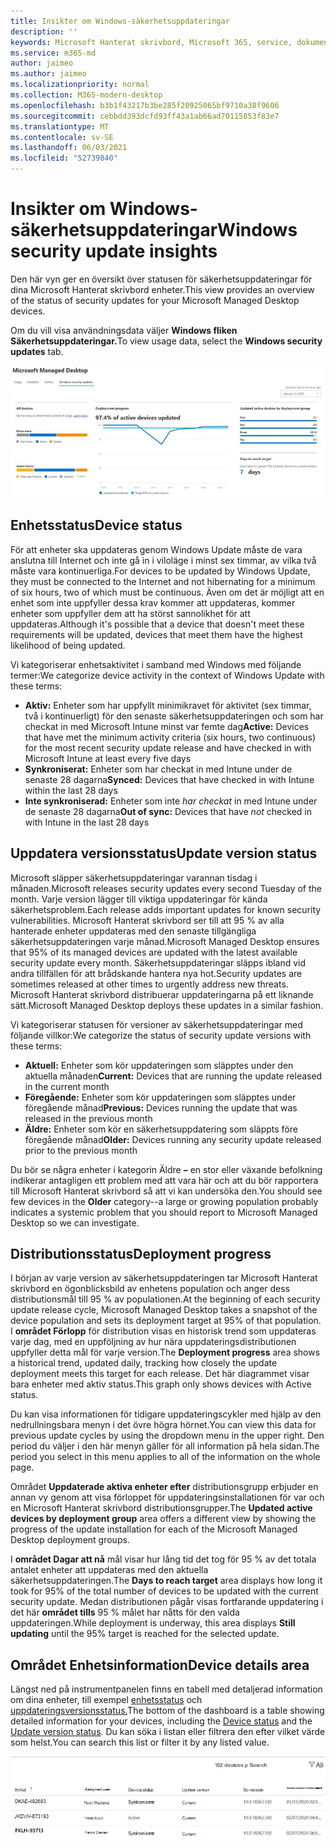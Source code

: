 ```yaml
---
title: Insikter om Windows-säkerhetsuppdateringar
description: ''
keywords: Microsoft Hanterat skrivbord, Microsoft 365, service, dokumentation
ms.service: m365-md
author: jaimeo
ms.author: jaimeo
ms.localizationpriority: normal
ms.collection: M365-modern-desktop
ms.openlocfilehash: b3b1f43217b3be285f20925065bf9710a38f9606
ms.sourcegitcommit: cebbdd393dcfd93ff43a1ab66ad70115853f83e7
ms.translationtype: MT
ms.contentlocale: sv-SE
ms.lasthandoff: 06/03/2021
ms.locfileid: "52739840"
---
```

# <a name="windows-security-update-insights"></a><span data-ttu-id="ac944-103">Insikter om Windows-säkerhetsuppdateringar</span><span class="sxs-lookup"><span data-stu-id="ac944-103">Windows security update insights</span></span>
<span data-ttu-id="ac944-104">Den här vyn ger en översikt över statusen för säkerhetsuppdateringar för dina Microsoft Hanterat skrivbord enheter.</span><span class="sxs-lookup"><span data-stu-id="ac944-104">This view provides an overview of the status of security updates for your Microsoft Managed Desktop devices.</span></span> 

<span data-ttu-id="ac944-105">Om du vill visa användningsdata väljer <strong>Windows fliken Säkerhetsuppdateringar.</strong></span><span class="sxs-lookup"><span data-stu-id="ac944-105">To view usage data, select the <strong>Windows security updates</strong> tab.</span></span>

![Windows fönstret för säkerhetsuppdateringar: stapeldiagram över enhetsstatus och uppdateringsversion i den vänstra kolumnen, uppdateringsdistributionsförloppet över tiden i kolumnen Mitt och procentandel av aktiva enheter efter distributionsgrupp, samt antalet dagar det tar att nå distributionsmålet på 95 % i den högra kolumnen.](../../media/update-insights.jpg)

## <a name="device-status"></a><span data-ttu-id="ac944-107">Enhetsstatus</span><span class="sxs-lookup"><span data-stu-id="ac944-107">Device status</span></span>

<span data-ttu-id="ac944-108">För att enheter ska uppdateras genom Windows Update måste de vara anslutna till Internet och inte gå in i viloläge i minst sex timmar, av vilka två måste vara kontinuerliga.</span><span class="sxs-lookup"><span data-stu-id="ac944-108">For devices to be updated by Windows Update, they must be connected to the Internet and not hibernating for a minimum of six hours, two of which must be continuous.</span></span> <span data-ttu-id="ac944-109">Även om det är möjligt att en enhet som inte uppfyller dessa krav kommer att uppdateras, kommer enheter som uppfyller dem att ha störst sannolikhet för att uppdateras.</span><span class="sxs-lookup"><span data-stu-id="ac944-109">Although it's possible that a device that doesn't meet these requirements will be updated, devices that meet them have the highest likelihood of being updated.</span></span> 

<span data-ttu-id="ac944-110">Vi kategoriserar enhetsaktivitet i samband med Windows med följande termer:</span><span class="sxs-lookup"><span data-stu-id="ac944-110">We categorize device activity in the context of Windows Update with these terms:</span></span>

- <span data-ttu-id="ac944-111"><strong>Aktiv:</strong> Enheter som har uppfyllt minimikravet för aktivitet (sex timmar, två i kontinuerligt) för den senaste säkerhetsuppdateringen och som har checkat in med Microsoft Intune minst var femte dag</span><span class="sxs-lookup"><span data-stu-id="ac944-111"><strong>Active:</strong> Devices that have met the minimum activity criteria (six hours, two continuous) for the most recent security update release and have checked in with Microsoft Intune at least every five days</span></span>
- <span data-ttu-id="ac944-112"><strong>Synkroniserat:</strong> Enheter som har checkat in med Intune under de senaste 28 dagarna</span><span class="sxs-lookup"><span data-stu-id="ac944-112"><strong>Synced:</strong> Devices that have checked in with Intune within the last 28 days</span></span>
- <span data-ttu-id="ac944-113"><strong>Inte synkroniserad:</strong> Enheter som inte <i>har checkat</i> in med Intune under de senaste 28 dagarna</span><span class="sxs-lookup"><span data-stu-id="ac944-113"><strong>Out of sync:</strong> Devices that have <i>not</i> checked in with Intune in the last 28 days</span></span>




## <a name="update-version-status"></a><span data-ttu-id="ac944-114">Uppdatera versionsstatus</span><span class="sxs-lookup"><span data-stu-id="ac944-114">Update version status</span></span>

<span data-ttu-id="ac944-115">Microsoft släpper säkerhetsuppdateringar varannan tisdag i månaden.</span><span class="sxs-lookup"><span data-stu-id="ac944-115">Microsoft releases security updates every second Tuesday of the month.</span></span> <span data-ttu-id="ac944-116">Varje version lägger till viktiga uppdateringar för kända säkerhetsproblem.</span><span class="sxs-lookup"><span data-stu-id="ac944-116">Each release adds important updates for known security vulnerabilities.</span></span> <span data-ttu-id="ac944-117">Microsoft Hanterat skrivbord ser till att 95 % av alla hanterade enheter uppdateras med den senaste tillgängliga säkerhetsuppdateringen varje månad.</span><span class="sxs-lookup"><span data-stu-id="ac944-117">Microsoft Managed Desktop ensures that 95% of its managed devices are updated with the latest available security update every month.</span></span> <span data-ttu-id="ac944-118">Säkerhetsuppdateringar släpps ibland vid andra tillfällen för att brådskande hantera nya hot.</span><span class="sxs-lookup"><span data-stu-id="ac944-118">Security updates are sometimes released at other times to urgently address new threats.</span></span> <span data-ttu-id="ac944-119">Microsoft Hanterat skrivbord distribuerar uppdateringarna på ett liknande sätt.</span><span class="sxs-lookup"><span data-stu-id="ac944-119">Microsoft Managed Desktop deploys these updates in a similar fashion.</span></span>

<span data-ttu-id="ac944-120">Vi kategoriserar statusen för versioner av säkerhetsuppdateringar med följande villkor:</span><span class="sxs-lookup"><span data-stu-id="ac944-120">We categorize the status of security update versions with these terms:</span></span>

- <span data-ttu-id="ac944-121"><strong>Aktuell:</strong> Enheter som kör uppdateringen som släpptes under den aktuella månaden</span><span class="sxs-lookup"><span data-stu-id="ac944-121"><strong>Current:</strong> Devices that are running the update released in the current month</span></span>
- <span data-ttu-id="ac944-122"><strong>Föregående:</strong> Enheter som kör uppdateringen som släpptes under föregående månad</span><span class="sxs-lookup"><span data-stu-id="ac944-122"><strong>Previous:</strong> Devices running the update that was released in the previous month</span></span>
- <span data-ttu-id="ac944-123"><strong>Äldre:</strong> Enheter som kör en säkerhetsuppdatering som släppts före föregående månad</span><span class="sxs-lookup"><span data-stu-id="ac944-123"><strong>Older:</strong> Devices running any security update released prior to the previous month</span></span>

<span data-ttu-id="ac944-124">Du bör se några enheter i kategorin Äldre <strong>–</strong> en stor eller växande befolkning indikerar antagligen ett problem med att vara här och att du bör rapportera till Microsoft Hanterat skrivbord så att vi kan undersöka den.</span><span class="sxs-lookup"><span data-stu-id="ac944-124">You should see few devices in the <strong>Older</strong> category--a large or growing population probably indicates a systemic problem that you should report to Microsoft Managed Desktop so we can investigate.</span></span>


## <a name="deployment-progress"></a><span data-ttu-id="ac944-125">Distributionsstatus</span><span class="sxs-lookup"><span data-stu-id="ac944-125">Deployment progress</span></span>

<span data-ttu-id="ac944-126">I början av varje version av säkerhetsuppdateringen tar Microsoft Hanterat skrivbord en ögonblicksbild av enhetens population och anger dess distributionsmål till 95 % av populationen.</span><span class="sxs-lookup"><span data-stu-id="ac944-126">At the beginning of each security update release cycle, Microsoft Managed Desktop takes a snapshot of the device population and sets its deployment target at 95% of that population.</span></span> <span data-ttu-id="ac944-127">I <strong>området Förlopp</strong> för distribution visas en historisk trend som uppdateras varje dag, med en uppföljning av hur nära uppdateringsdistributionen uppfyller detta mål för varje version.</span><span class="sxs-lookup"><span data-stu-id="ac944-127">The <strong>Deployment progress</strong> area shows a historical trend, updated daily, tracking how closely the update deployment meets this target for each release.</span></span> <span data-ttu-id="ac944-128">Det här diagrammet visar bara enheter med aktiv status.</span><span class="sxs-lookup"><span data-stu-id="ac944-128">This graph only shows devices with Active status.</span></span>

<span data-ttu-id="ac944-129">Du kan visa informationen för tidigare uppdateringscykler med hjälp av den nedrullningsbara menyn i det övre högra hörnet.</span><span class="sxs-lookup"><span data-stu-id="ac944-129">You can view this data for previous update cycles by using the dropdown menu in the upper right.</span></span> <span data-ttu-id="ac944-130">Den period du väljer i den här menyn gäller för all information på hela sidan.</span><span class="sxs-lookup"><span data-stu-id="ac944-130">The period you select in this menu applies to all of the information on the whole page.</span></span>

<span data-ttu-id="ac944-131">Området <strong>Uppdaterade aktiva enheter efter</strong> distributionsgrupp erbjuder en annan vy genom att visa förloppet för uppdateringsinstallationen för var och en Microsoft Hanterat skrivbord distributionsgrupper.</span><span class="sxs-lookup"><span data-stu-id="ac944-131">The <strong>Updated active devices by deployment group</strong> area offers a different view by showing the progress of the update installation for each of the Microsoft Managed Desktop deployment groups.</span></span>

<span data-ttu-id="ac944-132">I <strong>området Dagar att nå</strong> mål visar hur lång tid det tog för 95 % av det totala antalet enheter att uppdateras med den aktuella säkerhetsuppdateringen.</span><span class="sxs-lookup"><span data-stu-id="ac944-132">The <strong>Days to reach target</strong> area displays how long it took for 95% of the total number of devices to be updated with the current security update.</span></span> <span data-ttu-id="ac944-133">Medan distributionen pågår visas fortfarande uppdatering i det här <strong>området tills</strong> 95 % målet har nåtts för den valda uppdateringen.</span><span class="sxs-lookup"><span data-stu-id="ac944-133">While deployment is underway, this area displays <strong>Still updating</strong> until the 95% target is reached for the selected update.</span></span>

## <a name="device-details-area"></a><span data-ttu-id="ac944-134">Området Enhetsinformation</span><span class="sxs-lookup"><span data-stu-id="ac944-134">Device details area</span></span>

<span data-ttu-id="ac944-135">Längst ned på instrumentpanelen finns en tabell med detaljerad information om dina enheter, till exempel [enhetsstatus](#device-status) och [uppdateringsversionsstatus.](#update-version-status)</span><span class="sxs-lookup"><span data-stu-id="ac944-135">The bottom of the dashboard is a table showing detailed information for your devices, including the [Device status](#device-status) and the [Update version status](#update-version-status).</span></span> <span data-ttu-id="ac944-136">Du kan söka i listan eller filtrera den efter vilket värde som helst.</span><span class="sxs-lookup"><span data-stu-id="ac944-136">You can search this list or filter it by any listed value.</span></span>


![Enhetsinformationstabell med kolumner för enhetsnamn, tilldelad användare, enhetsstatus, uppdateringsversion, operativsystemsversion och det datum då enheten senast synkroniserades.](../../media/security-update-insights-device-table-sterile.png)
